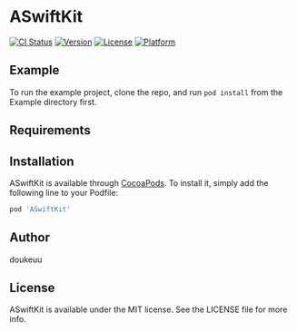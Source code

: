 # ASwiftKit

[![CI Status](https://img.shields.io/travis/doukeuu/ASwiftKit.svg?style=flat)](https://travis-ci.org/doukeuu/ASwiftKit)
[![Version](https://img.shields.io/cocoapods/v/ASwiftKit.svg?style=flat)](https://cocoapods.org/pods/ASwiftKit)
[![License](https://img.shields.io/cocoapods/l/ASwiftKit.svg?style=flat)](https://cocoapods.org/pods/ASwiftKit)
[![Platform](https://img.shields.io/cocoapods/p/ASwiftKit.svg?style=flat)](https://cocoapods.org/pods/ASwiftKit)

## Example

To run the example project, clone the repo, and run `pod install` from the Example directory first.

## Requirements

## Installation

ASwiftKit is available through [CocoaPods](https://cocoapods.org). To install
it, simply add the following line to your Podfile:

```ruby
pod 'ASwiftKit'
```

## Author

doukeuu

## License

ASwiftKit is available under the MIT license. See the LICENSE file for more info.
